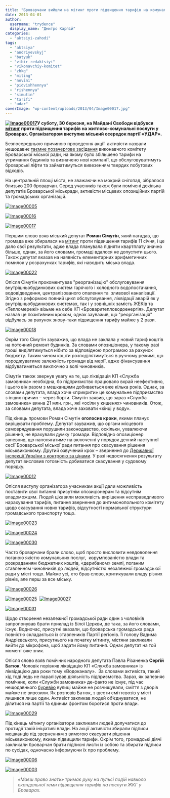 ```yaml
---
title: "Броварчани вийшли на мітинг проти підвищення тарифів на комунальні послуги"
date: 2013-04-01
author: 
  username: "trydence"
  display_name: "Дмитро Карпій"
categories: 
  - "aktsiyi-zahodi"
tags: 
  - "aktsiya"
  - "andriyevskyj"
  - "batyuk"
  - "vibir-redaktsiyi"
  - "vikonavchiy-komitet"
  - "zhkg"
  - "miting"
  - "novini"
  - "pidvishhennya"
  - "rishennya"
  - "simutin"
  - "tarifi"
  - "udar"
coverImage: "wp-content/uploads/2013/04/Image00017.jpg"
---
```


**[![Image00017](https://mpz.brovary.org/wp-content/uploads/2013/04/Image00017.jpg)](https://mpz.brovary.org/wp-content/uploads/2013/04/Image00017.jpg)У суботу, 30 березня, на Майдані Свободи відбувся** [**мітинг**](https://mpz.brovary.org/brovarchani-viydut-na-maydan-svobodi-proti-pidvishhennya-tarifiv-na-bezdiyalnist-vladi/) **проти підвищення тарифів на житлово-комунальні послуги у Броварах. Організатором виступив міський осередок партії «УДАР».** 

Безпосередньою причиною проведення акції  активісти назвали нещодавнє [таємне позачергове засідання](https://mpz.brovary.org/brovarska-vlada-tayemno-pidvishhila-tarifi-na-zhkg/) виконавчого комітету Броварської міської ради, на якому було збільшено тарифи на утримання будинків та визначено нові компанії, що обслуговуватимуть броварські ліфти та займатимуться вивезенням твердих побутових відходів.

На центральній площі міста, не зважаючи на мокрий снігопад, зібралося близько 200 броварчан. Серед учасників також були помічені декілька депутатів Броварської міськради, активісти місцевих опозиційних партій та громадських організацій.

[![Image00005](https://mpz.brovary.org/wp-content/uploads/2013/04/Image00005.jpg)](https://mpz.brovary.org/wp-content/uploads/2013/04/Image00005.jpg)

[![Image00016](https://mpz.brovary.org/wp-content/uploads/2013/04/Image00016.jpg)](https://mpz.brovary.org/wp-content/uploads/2013/04/Image00016.jpg)

[![Image00017](https://mpz.brovary.org/wp-content/uploads/2013/04/Image00017.jpg)](https://mpz.brovary.org/wp-content/uploads/2013/04/Image00017.jpg)

Першим слово взяв міський депутат **Роман Сімутін**, який нагадав, що громада вже збиралася на [мітинг](https://mpz.brovary.org/brovarchani-ne-hochut-podarunkiv-vid-zlogo-dida-moroza-u-viglyadi-zrostannya-tarifiv/) проти підвищення тарифів 11 січня, і це дало свої результати, адже влада планувала підняти квартплату значно більше, однак, за його словами, громаді вдалося не допустити цього. Також депутат вказав на наявність елементарних арифметичних помилок у розрахунках тарифів, які наводить міська влада.

[![Image00022](https://mpz.brovary.org/wp-content/uploads/2013/04/Image00022.jpg)](https://mpz.brovary.org/wp-content/uploads/2013/04/Image00022.jpg)

Опісля Сімутін прокоментував "реорганізацію" обслуговування внутрішньобудинкових систем гарячого і холодного водопостачання, водовідведення, централізованого опалення та  зливової каналізації. Згідно з реформою повний цикл обслуговування, ліквідації аварій як у внутрішньобудинкових системах, так і у зовнішніх замість ЖЕКів та «Тепломережі» візьме на себе КП «Броваритепловодоенергія». Депутат назвав це позитивним кроком, однак зауважив, що "реорганізація" відбулась за рахунок знову-таки підвищення тарифу майже у 2 рази.

[![Image00018](https://mpz.brovary.org/wp-content/uploads/2013/04/Image00018.jpg)](https://mpz.brovary.org/wp-content/uploads/2013/04/Image00018.jpg)

Окрім того Сімутін зауважив, що влада не заклала у новий тариф коштів на поточний ремонт будинків. За словами опозиціонера, у такому разі гроші виділятимуться нібито за відповідною програмою за рахунок бюджету. Таким чином кошти розподілятимуться в ручному режимі, що породжуватиме залежність громади від мерії, адже фінансування відбуватиметься виключно з волі чиновників.

Сімутін також звернув увагу на те, що ліквідація КП «Служба замовника» необхідна, бо підприємство працювало вкрай неефективно, і цього він разом з мешканцями добивається вже кілька років. Однак, за словами депутата, влада хоче «прикрити» це комунальне підприємство з інших причин – через борги. Сімутін заявив, що зараз «Служба замовника» винна 21 млн. грн., які «осіли у кишенях» чиновників. Отож, за словами депутата, влада хоче заховати «кінці у воду».

Під кінець промови Роман Сімутін **оголосив кроки**, якими планує вирішувати проблему. Депутат зауважив, що органи місцевого самоврядування порушили законодавство, оскільки, ухвалюючи рішення, не врахували думку громади. Відповідно опозиціонер запевнив, що наполягатиме на включенні у порядок денний наступної сесії Броварської міської ради питання про скасування рішення міськвиконкому. Другий озвучений крок – звернення до [Державної інспекції України з контролю за цінами](https://dci.gov.ua/). У разі недосягнення результату депутат висловив готовність добиватися скасування у судовому порядку.

[![Image00012](https://mpz.brovary.org/wp-content/uploads/2013/04/Image00012.jpg)](https://mpz.brovary.org/wp-content/uploads/2013/04/Image00012.jpg)

Опісля виступу організатора учасникам акції дали можливість поставити свої питання присутнім опозиціонерам та відсутнім владоможцям. Людей цікавили можливість вирішення несправедливого нарахування тарифів, питання звернення до антимонопольного комітету щодо скасування нових тарифів, відсутності нормальної структури громадського транспорту тощо.

[![Image00023](https://mpz.brovary.org/wp-content/uploads/2013/04/Image00023.jpg)](https://mpz.brovary.org/wp-content/uploads/2013/04/Image00023.jpg)

[![Image00024](https://mpz.brovary.org/wp-content/uploads/2013/04/Image00024.jpg)](https://mpz.brovary.org/wp-content/uploads/2013/04/Image00024.jpg)

[![Image00030](https://mpz.brovary.org/wp-content/uploads/2013/04/Image00030.jpg)](https://mpz.brovary.org/wp-content/uploads/2013/04/Image00030.jpg)

Часто броварчани брали слово, щоб просто висловити невдоволення поганою якістю комунальних послуг,  корумпованістю влади та розкраданням бюджетних коштів, «дерибаном» землі, поганим ставленням чиновників до людей, відсутністю незалежної громадської ради у місті тощо. Майже усі, хто брав слово, критикували владу різних рівнів, але перш за все міську.

[![Image00026](https://mpz.brovary.org/wp-content/uploads/2013/04/Image00026.jpg)](https://mpz.brovary.org/wp-content/uploads/2013/04/Image00026.jpg)

[![Image00025](https://mpz.brovary.org/wp-content/uploads/2013/04/Image00025.jpg)](https://mpz.brovary.org/wp-content/uploads/2013/04/Image00025.jpg)  [![Image00027](https://mpz.brovary.org/wp-content/uploads/2013/04/Image00027.jpg)](https://mpz.brovary.org/wp-content/uploads/2013/04/Image00027.jpg)

[![Image00031](https://mpz.brovary.org/wp-content/uploads/2013/04/Image00031.jpg)](https://mpz.brovary.org/wp-content/uploads/2013/04/Image00031.jpg)

Щодо створення незалежної громадської ради один з чоловіків запропонував брати приклад із Білої Церкви, де така, за його словами, існує. Водночас, присутні вказали, що броварська громадська рада повністю складається із ставлеників Партії регіонів. Її голову Вадима Андрієвського, присутнього на початку мітингу, містяни закликали вийти до мікрофона, щоб задати йому питання. Однак депутат на той момент вже зник.

Опісля слово взяв помічник народного депутата Павла Різаненка **Сергій Батюк**. Чоловік порівняв ліквідацію КП «Служба замовника» із ліквідацією два роки тому «Водоканалу».  За словами активіста, такий хід тоді ледь не паралізував діяльність підприємства. Зараз, як запевняє помічник, коли «Служби замовника» де-факто не існує, під час нещодавнього [буревію](mpz.brovary.org/brovarchani-viyshli-na-borotbu-zi-snigovoyu-stihiyeyu-foto/) вулиці майже не розчищували, сміття з дворів майже не вивозили. Як розповів Батюк, з шести сміттєвозів у місті лишився лише один. Активіст закликав людей об’єднуватися, не ділитися на партії та єдиним фронтом боротися проти влади.

[![Image00029](https://mpz.brovary.org/wp-content/uploads/2013/04/Image00029.jpg)](https://mpz.brovary.org/wp-content/uploads/2013/04/Image00029.jpg)

Під кінець мітингу організатори закликали людей долучатися до протидії такій ініціативі влади. На акції активісти збирали підписи мешканців під зверненням з вимогою скасувати рішення міськвиконкому, якими підвищили тарифи. Окрім того, громадські діячі закликали броварчан брати підписні листи із собою та збирати підписи по сусідах, одночасно інформуючи їх про проблему.

[![Image00006](https://mpz.brovary.org/wp-content/uploads/2013/04/Image00006.jpg)](https://mpz.brovary.org/wp-content/uploads/2013/04/Image00006.jpg)

[![Image00003](https://mpz.brovary.org/wp-content/uploads/2013/04/Image00003.jpg)](https://mpz.brovary.org/wp-content/uploads/2013/04/Image00003.jpg)

> _«Маєш право знати» тримає руку на пульсі подій навколо скандальної теми підвищення тарифів на послуги ЖКГ у Броварах._
